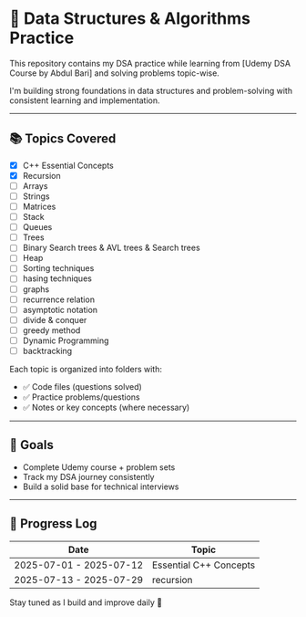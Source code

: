 # 🧠 Data Structures & Algorithms Practice

This repository contains my DSA practice while learning from [Udemy DSA Course by Abdul Bari] and solving problems topic-wise.

I'm building strong foundations in data structures and problem-solving with consistent learning and implementation.

---

## 📚 Topics Covered

- [x] C++ Essential Concepts
- [x] Recursion
- [ ] Arrays
- [ ] Strings
- [ ] Matrices
- [ ] Stack
- [ ] Queues
- [ ] Trees
- [ ] Binary Search trees & AVL trees & Search trees
- [ ] Heap
- [ ] Sorting techniques
- [ ] hasing techniques
- [ ] graphs
- [ ] recurrence relation
- [ ] asymptotic notation
- [ ] divide & conquer
- [ ] greedy method
- [ ] Dynamic Programming
- [ ] backtracking

Each topic is organized into folders with:
- ✅ Code files (questions solved)
- ✅ Practice problems/questions
- ✅ Notes or key concepts (where necessary)

---

## 🎯 Goals

- Complete Udemy course + problem sets
- Track my DSA journey consistently
- Build a solid base for technical interviews

---

## 📌 Progress Log

| Date                    | Topic                    |
|-----------------------  |--------------------------|
| 2025-07-01 - 2025-07-12 |  Essential C++ Concepts  | 
| 2025-07-13 - 2025-07-29 | recursion                |

Stay tuned as I build and improve daily 🚀
